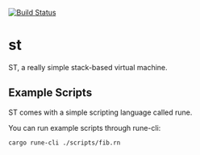 [![Build Status](https://github.com/udoprog/st/workflows/Build/badge.svg)](https://github.com/udoprog/st/actions)

# st

ST, a really simple stack-based virtual machine.

## Example Scripts

ST comes with a simple scripting language called rune.

You can run example scripts through rune-cli:

```bash
cargo rune-cli ./scripts/fib.rn
```
